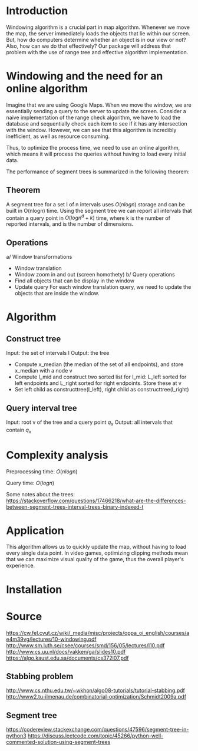 # Introduction
Windowing algorithm is a crucial part in map algorithm. Whenever we move the map, the server immediately loads the objects that lie within our screen. But, how do computers determine whether an object is in our view or not? Also, how can we do that effectively? Our package will address that problem with the use of range tree and effective algorithm implementation.

# Windowing and the need for an online algorithm
Imagine that we are using Google Maps. When we move the window, we are essentially sending a query to the server to update the screen. Consider a naive implementation of the range check algorithm, we have to load the database and sequentially check each item to see if it has any intersection with the window. However, we can see that this algorithm is incredibly inefficient, as well as resource consuming.

Thus, to optimize the process time, we need to use an online algorithm, which means it will process the queries without having to load every initial data.

The performance of segment trees is summarized in the following theorem:

## Theorem
A segment tree for a set I of n intervals uses $O(n log n)$ storage and can be built in O(nlogn) time. Using the segment tree we can report all intervals that contain a query point in $O(log n^d + k)$ time, where k is the number of reported intervals, and is the number of dimensions. 

## Operations
a/ Window transformations
* Window translation
* Window zoom in and out (screen homothety)
b/ Query operations
* Find all objects that can be display in the window
* Update query
For each window translation query, we need to update the objects that are inside the window.

# Algorithm
## Construct tree
Input: the set of intervals I
Output: the tree
* Compute x_median (the median of the set of all endpoints), and store x_median with a node v
* Compute I_mid and construct two sorted list for I_mid: L_left sorted for left endpoints and L_right sorted for right endpoints. Store these at v
* Set left child as constructtree(I_left), right child as constructtree(I_right)

## Query interval tree
Input: root v of the tree and a query point $q_x$
Output: all intervals that contain $q_x$

# Complexity analysis
Preprocessing time: $O(n log n)$

Query time: $O(log n)$

Some notes about the trees: https://stackoverflow.com/questions/17466218/what-are-the-differences-between-segment-trees-interval-trees-binary-indexed-t

# Application
This algorithm allows us to quickly update the map, without having to load every single data point. In video games, optimizing clipping methods mean that we can maximize visual quality of the game, thus the overall player's experience.

# Installation



# Source
https://cw.fel.cvut.cz/wiki/_media/misc/projects/oppa_oi_english/courses/ae4m39vg/lectures/10-windowing.pdf
http://www.sm.luth.se/csee/courses/smd/156/05/lectures/l10.pdf
http://www.cs.uu.nl/docs/vakken/ga/slides10.pdf
https://algo.kaust.edu.sa/documents/cs372l07.pdf

## Stabbing problem
http://www.cs.nthu.edu.tw/~wkhon/algo08-tutorials/tutorial-stabbing.pdf
http://www2.tu-ilmenau.de/combinatorial-optimization/Schmidt2009a.pdf

## Segment tree
https://codereview.stackexchange.com/questions/47596/segment-tree-in-python3
https://discuss.leetcode.com/topic/45266/python-well-commented-solution-using-segment-trees
